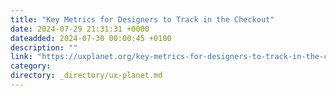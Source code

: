 ```yaml
---
title: "Key Metrics for Designers to Track in the Checkout"
date: 2024-07-29 21:31:31 +0000
dateadded: 2024-07-30 00:00:45 +0100
description: ""
link: "https://uxplanet.org/key-metrics-for-designers-to-track-in-the-checkout-79d06bebd5c6?source=rss----819cc2aaeee0---4"
category:
directory: _directory/ux-planet.md
---
```

